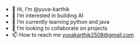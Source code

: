 - 👋 Hi, I’m @yuva-karthik
- 👀 I’m interested in building AI 
- 🌱 I’m currently learning python and java
- 💞️ I’m looking to collaborate on projects
- 📫 How to reach me yuvakarthik2508@gmail.com
<!---
yuva-karthik/yuva-karthik is a ✨ special ✨ repository because its `README.md` (this file) appears on your GitHub profile.
You can click the Preview link to take a look at your changes.
--->
